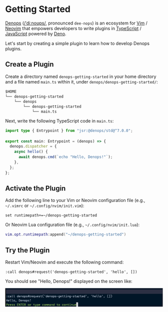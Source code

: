 # Getting Started

[Denops] ([/ˈdiːnoʊps/](http://ipa-reader.xyz/?text=%CB%88di%CB%90no%CA%8Aps),
pronounced `dee-nops`) is an ecosystem for [Vim] / [Neovim] that empowers
developers to write plugins in [TypeScript] / [JavaScript] powered by [Deno].

Let's start by creating a simple plugin to learn how to develop Denops plugins.

## Create a Plugin

Create a directory named `denops-getting-started` in your home directory and a
file named `main.ts` within it, under `denops/denops-getting-started/`:

```
$HOME
└── denops-getting-started
    └── denops
        └── denops-getting-started
            └── main.ts
```

Next, write the following TypeScript code in `main.ts`:

```typescript,title=denops/denops-getting-started/main.ts
import type { Entrypoint } from "jsr:@denops/std@^7.0.0";

export const main: Entrypoint = (denops) => {
  denops.dispatcher = {
    async hello() {
      await denops.cmd(`echo "Hello, Denops!"`);
    },
  };
};
```

## Activate the Plugin

Add the following line to your Vim or Neovim configuration file (e.g.,
`~/.vimrc` or `~/.config/nvim/init.vim`):

```vim,title=~/.vimrc
set runtimepath+=~/denops-getting-started
```

Or Neovim Lua configuration file (e.g., `~/.config/nvim/init.lua`):

```lua,title=~/.config/nvim/init.lua
vim.opt.runtimepath:append("~/denops-getting-started")
```

## Try the Plugin

Restart Vim/Neovim and execute the following command:

```vim
:call denops#request('denops-getting-started', 'hello', [])
```

You should see "Hello, Denops!" displayed on the screen like:

![](./img/README-01.png)

[Denops]: https://github.com/vim-denops/denops.vim
[Vim]: https://www.vim.org/
[Neovim]: https://neovim.io/
[TypeScript]: https://www.typescriptlang.org/
[JavaScript]: https://developer.mozilla.org/en-US/docs/Web/JavaScript
[Deno]: https://deno.land/
